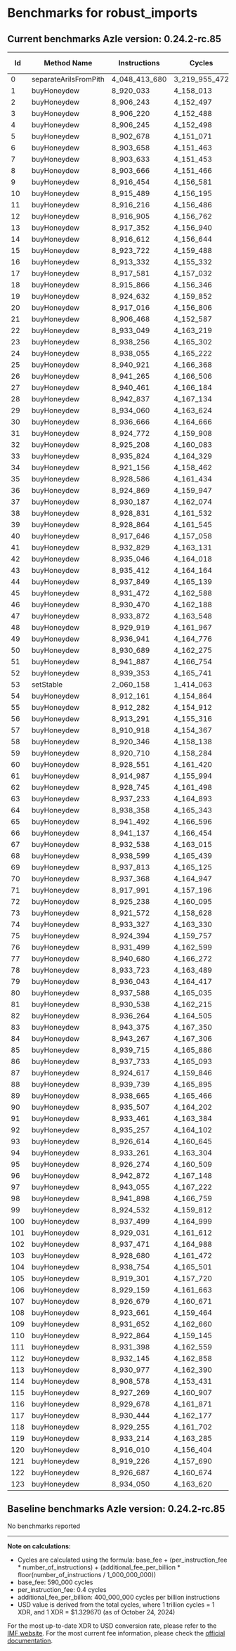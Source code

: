 # Benchmarks for robust_imports

## Current benchmarks Azle version: 0.24.2-rc.85

| Id  | Method Name           | Instructions  | Cycles        | USD           | USD/Million Calls |
| --- | --------------------- | ------------- | ------------- | ------------- | ----------------- |
| 0   | separateArilsFromPith | 4_048_413_680 | 3_219_955_472 | $0.0042814782 | $4_281.47         |
| 1   | buyHoneydew           | 8_920_033     | 4_158_013     | $0.0000055288 | $5.52             |
| 2   | buyHoneydew           | 8_906_243     | 4_152_497     | $0.0000055215 | $5.52             |
| 3   | buyHoneydew           | 8_906_220     | 4_152_488     | $0.0000055214 | $5.52             |
| 4   | buyHoneydew           | 8_906_245     | 4_152_498     | $0.0000055215 | $5.52             |
| 5   | buyHoneydew           | 8_902_678     | 4_151_071     | $0.0000055196 | $5.51             |
| 6   | buyHoneydew           | 8_903_658     | 4_151_463     | $0.0000055201 | $5.52             |
| 7   | buyHoneydew           | 8_903_633     | 4_151_453     | $0.0000055201 | $5.52             |
| 8   | buyHoneydew           | 8_903_666     | 4_151_466     | $0.0000055201 | $5.52             |
| 9   | buyHoneydew           | 8_916_454     | 4_156_581     | $0.0000055269 | $5.52             |
| 10  | buyHoneydew           | 8_915_489     | 4_156_195     | $0.0000055264 | $5.52             |
| 11  | buyHoneydew           | 8_916_216     | 4_156_486     | $0.0000055268 | $5.52             |
| 12  | buyHoneydew           | 8_916_905     | 4_156_762     | $0.0000055271 | $5.52             |
| 13  | buyHoneydew           | 8_917_352     | 4_156_940     | $0.0000055274 | $5.52             |
| 14  | buyHoneydew           | 8_916_612     | 4_156_644     | $0.0000055270 | $5.52             |
| 15  | buyHoneydew           | 8_923_722     | 4_159_488     | $0.0000055307 | $5.53             |
| 16  | buyHoneydew           | 8_913_332     | 4_155_332     | $0.0000055252 | $5.52             |
| 17  | buyHoneydew           | 8_917_581     | 4_157_032     | $0.0000055275 | $5.52             |
| 18  | buyHoneydew           | 8_915_866     | 4_156_346     | $0.0000055266 | $5.52             |
| 19  | buyHoneydew           | 8_924_632     | 4_159_852     | $0.0000055312 | $5.53             |
| 20  | buyHoneydew           | 8_917_016     | 4_156_806     | $0.0000055272 | $5.52             |
| 21  | buyHoneydew           | 8_906_468     | 4_152_587     | $0.0000055216 | $5.52             |
| 22  | buyHoneydew           | 8_933_049     | 4_163_219     | $0.0000055357 | $5.53             |
| 23  | buyHoneydew           | 8_938_256     | 4_165_302     | $0.0000055385 | $5.53             |
| 24  | buyHoneydew           | 8_938_055     | 4_165_222     | $0.0000055384 | $5.53             |
| 25  | buyHoneydew           | 8_940_921     | 4_166_368     | $0.0000055399 | $5.53             |
| 26  | buyHoneydew           | 8_941_265     | 4_166_506     | $0.0000055401 | $5.54             |
| 27  | buyHoneydew           | 8_940_461     | 4_166_184     | $0.0000055396 | $5.53             |
| 28  | buyHoneydew           | 8_942_837     | 4_167_134     | $0.0000055409 | $5.54             |
| 29  | buyHoneydew           | 8_934_060     | 4_163_624     | $0.0000055362 | $5.53             |
| 30  | buyHoneydew           | 8_936_666     | 4_164_666     | $0.0000055376 | $5.53             |
| 31  | buyHoneydew           | 8_924_772     | 4_159_908     | $0.0000055313 | $5.53             |
| 32  | buyHoneydew           | 8_925_208     | 4_160_083     | $0.0000055315 | $5.53             |
| 33  | buyHoneydew           | 8_935_824     | 4_164_329     | $0.0000055372 | $5.53             |
| 34  | buyHoneydew           | 8_921_156     | 4_158_462     | $0.0000055294 | $5.52             |
| 35  | buyHoneydew           | 8_928_586     | 4_161_434     | $0.0000055333 | $5.53             |
| 36  | buyHoneydew           | 8_924_869     | 4_159_947     | $0.0000055314 | $5.53             |
| 37  | buyHoneydew           | 8_930_187     | 4_162_074     | $0.0000055342 | $5.53             |
| 38  | buyHoneydew           | 8_928_831     | 4_161_532     | $0.0000055335 | $5.53             |
| 39  | buyHoneydew           | 8_928_864     | 4_161_545     | $0.0000055335 | $5.53             |
| 40  | buyHoneydew           | 8_917_646     | 4_157_058     | $0.0000055275 | $5.52             |
| 41  | buyHoneydew           | 8_932_829     | 4_163_131     | $0.0000055356 | $5.53             |
| 42  | buyHoneydew           | 8_935_046     | 4_164_018     | $0.0000055368 | $5.53             |
| 43  | buyHoneydew           | 8_935_412     | 4_164_164     | $0.0000055370 | $5.53             |
| 44  | buyHoneydew           | 8_937_849     | 4_165_139     | $0.0000055383 | $5.53             |
| 45  | buyHoneydew           | 8_931_472     | 4_162_588     | $0.0000055349 | $5.53             |
| 46  | buyHoneydew           | 8_930_470     | 4_162_188     | $0.0000055343 | $5.53             |
| 47  | buyHoneydew           | 8_933_872     | 4_163_548     | $0.0000055361 | $5.53             |
| 48  | buyHoneydew           | 8_929_919     | 4_161_967     | $0.0000055340 | $5.53             |
| 49  | buyHoneydew           | 8_936_941     | 4_164_776     | $0.0000055378 | $5.53             |
| 50  | buyHoneydew           | 8_930_689     | 4_162_275     | $0.0000055345 | $5.53             |
| 51  | buyHoneydew           | 8_941_887     | 4_166_754     | $0.0000055404 | $5.54             |
| 52  | buyHoneydew           | 8_939_353     | 4_165_741     | $0.0000055391 | $5.53             |
| 53  | setStable             | 2_060_158     | 1_414_063     | $0.0000018802 | $1.88             |
| 54  | buyHoneydew           | 8_912_161     | 4_154_864     | $0.0000055246 | $5.52             |
| 55  | buyHoneydew           | 8_912_282     | 4_154_912     | $0.0000055247 | $5.52             |
| 56  | buyHoneydew           | 8_913_291     | 4_155_316     | $0.0000055252 | $5.52             |
| 57  | buyHoneydew           | 8_910_918     | 4_154_367     | $0.0000055239 | $5.52             |
| 58  | buyHoneydew           | 8_920_346     | 4_158_138     | $0.0000055290 | $5.52             |
| 59  | buyHoneydew           | 8_920_710     | 4_158_284     | $0.0000055291 | $5.52             |
| 60  | buyHoneydew           | 8_928_551     | 4_161_420     | $0.0000055333 | $5.53             |
| 61  | buyHoneydew           | 8_914_987     | 4_155_994     | $0.0000055261 | $5.52             |
| 62  | buyHoneydew           | 8_928_745     | 4_161_498     | $0.0000055334 | $5.53             |
| 63  | buyHoneydew           | 8_937_233     | 4_164_893     | $0.0000055379 | $5.53             |
| 64  | buyHoneydew           | 8_938_358     | 4_165_343     | $0.0000055385 | $5.53             |
| 65  | buyHoneydew           | 8_941_492     | 4_166_596     | $0.0000055402 | $5.54             |
| 66  | buyHoneydew           | 8_941_137     | 4_166_454     | $0.0000055400 | $5.54             |
| 67  | buyHoneydew           | 8_932_538     | 4_163_015     | $0.0000055354 | $5.53             |
| 68  | buyHoneydew           | 8_938_599     | 4_165_439     | $0.0000055387 | $5.53             |
| 69  | buyHoneydew           | 8_937_813     | 4_165_125     | $0.0000055382 | $5.53             |
| 70  | buyHoneydew           | 8_937_368     | 4_164_947     | $0.0000055380 | $5.53             |
| 71  | buyHoneydew           | 8_917_991     | 4_157_196     | $0.0000055277 | $5.52             |
| 72  | buyHoneydew           | 8_925_238     | 4_160_095     | $0.0000055316 | $5.53             |
| 73  | buyHoneydew           | 8_921_572     | 4_158_628     | $0.0000055296 | $5.52             |
| 74  | buyHoneydew           | 8_933_327     | 4_163_330     | $0.0000055359 | $5.53             |
| 75  | buyHoneydew           | 8_924_394     | 4_159_757     | $0.0000055311 | $5.53             |
| 76  | buyHoneydew           | 8_931_499     | 4_162_599     | $0.0000055349 | $5.53             |
| 77  | buyHoneydew           | 8_940_680     | 4_166_272     | $0.0000055398 | $5.53             |
| 78  | buyHoneydew           | 8_933_723     | 4_163_489     | $0.0000055361 | $5.53             |
| 79  | buyHoneydew           | 8_936_043     | 4_164_417     | $0.0000055373 | $5.53             |
| 80  | buyHoneydew           | 8_937_588     | 4_165_035     | $0.0000055381 | $5.53             |
| 81  | buyHoneydew           | 8_930_538     | 4_162_215     | $0.0000055344 | $5.53             |
| 82  | buyHoneydew           | 8_936_264     | 4_164_505     | $0.0000055374 | $5.53             |
| 83  | buyHoneydew           | 8_943_375     | 4_167_350     | $0.0000055412 | $5.54             |
| 84  | buyHoneydew           | 8_943_267     | 4_167_306     | $0.0000055411 | $5.54             |
| 85  | buyHoneydew           | 8_939_715     | 4_165_886     | $0.0000055393 | $5.53             |
| 86  | buyHoneydew           | 8_937_733     | 4_165_093     | $0.0000055382 | $5.53             |
| 87  | buyHoneydew           | 8_924_617     | 4_159_846     | $0.0000055312 | $5.53             |
| 88  | buyHoneydew           | 8_939_739     | 4_165_895     | $0.0000055393 | $5.53             |
| 89  | buyHoneydew           | 8_938_665     | 4_165_466     | $0.0000055387 | $5.53             |
| 90  | buyHoneydew           | 8_935_507     | 4_164_202     | $0.0000055370 | $5.53             |
| 91  | buyHoneydew           | 8_933_461     | 4_163_384     | $0.0000055359 | $5.53             |
| 92  | buyHoneydew           | 8_935_257     | 4_164_102     | $0.0000055369 | $5.53             |
| 93  | buyHoneydew           | 8_926_614     | 4_160_645     | $0.0000055323 | $5.53             |
| 94  | buyHoneydew           | 8_933_261     | 4_163_304     | $0.0000055358 | $5.53             |
| 95  | buyHoneydew           | 8_926_274     | 4_160_509     | $0.0000055321 | $5.53             |
| 96  | buyHoneydew           | 8_942_872     | 4_167_148     | $0.0000055409 | $5.54             |
| 97  | buyHoneydew           | 8_943_055     | 4_167_222     | $0.0000055410 | $5.54             |
| 98  | buyHoneydew           | 8_941_898     | 4_166_759     | $0.0000055404 | $5.54             |
| 99  | buyHoneydew           | 8_924_532     | 4_159_812     | $0.0000055312 | $5.53             |
| 100 | buyHoneydew           | 8_937_499     | 4_164_999     | $0.0000055381 | $5.53             |
| 101 | buyHoneydew           | 8_929_031     | 4_161_612     | $0.0000055336 | $5.53             |
| 102 | buyHoneydew           | 8_937_471     | 4_164_988     | $0.0000055381 | $5.53             |
| 103 | buyHoneydew           | 8_928_680     | 4_161_472     | $0.0000055334 | $5.53             |
| 104 | buyHoneydew           | 8_938_754     | 4_165_501     | $0.0000055387 | $5.53             |
| 105 | buyHoneydew           | 8_919_301     | 4_157_720     | $0.0000055284 | $5.52             |
| 106 | buyHoneydew           | 8_929_159     | 4_161_663     | $0.0000055336 | $5.53             |
| 107 | buyHoneydew           | 8_926_679     | 4_160_671     | $0.0000055323 | $5.53             |
| 108 | buyHoneydew           | 8_923_661     | 4_159_464     | $0.0000055307 | $5.53             |
| 109 | buyHoneydew           | 8_931_652     | 4_162_660     | $0.0000055350 | $5.53             |
| 110 | buyHoneydew           | 8_922_864     | 4_159_145     | $0.0000055303 | $5.53             |
| 111 | buyHoneydew           | 8_931_398     | 4_162_559     | $0.0000055348 | $5.53             |
| 112 | buyHoneydew           | 8_932_145     | 4_162_858     | $0.0000055352 | $5.53             |
| 113 | buyHoneydew           | 8_930_977     | 4_162_390     | $0.0000055346 | $5.53             |
| 114 | buyHoneydew           | 8_908_578     | 4_153_431     | $0.0000055227 | $5.52             |
| 115 | buyHoneydew           | 8_927_269     | 4_160_907     | $0.0000055326 | $5.53             |
| 116 | buyHoneydew           | 8_929_678     | 4_161_871     | $0.0000055339 | $5.53             |
| 117 | buyHoneydew           | 8_930_444     | 4_162_177     | $0.0000055343 | $5.53             |
| 118 | buyHoneydew           | 8_929_255     | 4_161_702     | $0.0000055337 | $5.53             |
| 119 | buyHoneydew           | 8_933_214     | 4_163_285     | $0.0000055358 | $5.53             |
| 120 | buyHoneydew           | 8_916_010     | 4_156_404     | $0.0000055266 | $5.52             |
| 121 | buyHoneydew           | 8_919_226     | 4_157_690     | $0.0000055284 | $5.52             |
| 122 | buyHoneydew           | 8_926_687     | 4_160_674     | $0.0000055323 | $5.53             |
| 123 | buyHoneydew           | 8_934_050     | 4_163_620     | $0.0000055362 | $5.53             |

## Baseline benchmarks Azle version: 0.24.2-rc.85

No benchmarks reported

---

**Note on calculations:**

-   Cycles are calculated using the formula: base_fee + (per_instruction_fee \* number_of_instructions) + (additional_fee_per_billion \* floor(number_of_instructions / 1_000_000_000))
-   base_fee: 590_000 cycles
-   per_instruction_fee: 0.4 cycles
-   additional_fee_per_billion: 400_000_000 cycles per billion instructions
-   USD value is derived from the total cycles, where 1 trillion cycles = 1 XDR, and 1 XDR = $1.329670 (as of October 24, 2024)

For the most up-to-date XDR to USD conversion rate, please refer to the [IMF website](https://www.imf.org/external/np/fin/data/rms_sdrv.aspx).
For the most current fee information, please check the [official documentation](https://internetcomputer.org/docs/current/developer-docs/gas-cost#execution).
